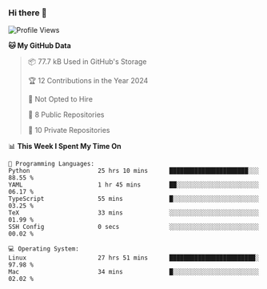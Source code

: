 ### Hi there 👋

<!--
**huayuan4396/huayuan4396** is a ✨ _special_ ✨ repository because its `README.md` (this file) appears on your GitHub profile.

Here are some ideas to get you started:

- 🔭 I’m currently working on ...
- 🌱 I’m currently learning ...
- 👯 I’m looking to collaborate on ...
- 🤔 I’m looking for help with ...
- 💬 Ask me about ...
- 📫 How to reach me: ...
- 😄 Pronouns: ...
- ⚡ Fun fact: ...
-->

<!--START_SECTION:waka-->
![Profile Views](http://img.shields.io/badge/Profile%20Views-1-blue)

**🐱 My GitHub Data** 

> 📦 77.7 kB Used in GitHub's Storage 
 > 
> 🏆 12 Contributions in the Year 2024
 > 
> 🚫 Not Opted to Hire
 > 
> 📜 8 Public Repositories 
 > 
> 🔑 10 Private Repositories 
 > 
📊 **This Week I Spent My Time On** 

```text
💬 Programming Languages: 
Python                   25 hrs 10 mins      ██████████████████████░░░   88.55 % 
YAML                     1 hr 45 mins        ██░░░░░░░░░░░░░░░░░░░░░░░   06.17 % 
TypeScript               55 mins             █░░░░░░░░░░░░░░░░░░░░░░░░   03.25 % 
TeX                      33 mins             ░░░░░░░░░░░░░░░░░░░░░░░░░   01.99 % 
SSH Config               0 secs              ░░░░░░░░░░░░░░░░░░░░░░░░░   00.02 % 

💻 Operating System: 
Linux                    27 hrs 51 mins      ████████████████████████░   97.98 % 
Mac                      34 mins             █░░░░░░░░░░░░░░░░░░░░░░░░   02.02 % 
```


<!--END_SECTION:waka-->
